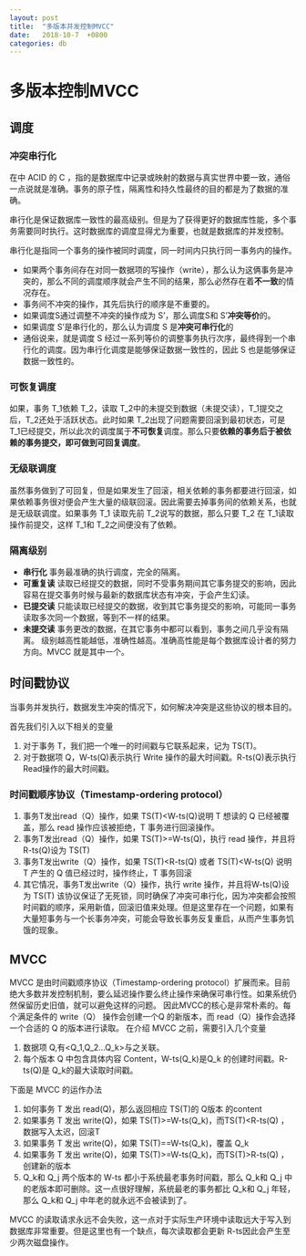 ```yaml
---
layout: post
title:  "多版本并发控制MVCC"
date:   2018-10-7  +0800
categories: db
---
```




# 多版本控制MVCC

## 调度
### 冲突串行化
在中 ACID 的 C ，指的是数据库中记录或映射的数据与真实世界中要一致，通俗一点说就是准确。事务的原子性，隔离性和持久性最终的目的都是为了数据的准确。

串行化是保证数据库一致性的最高级别。但是为了获得更好的数据库性能，多个事务需要同时执行。这时数据库的调度显得尤为重要，也就是数据库的并发控制。

串行化是指同一个事务的操作被同时调度，同一时间内只执行同一事务内的操作。

* 如果两个事务间存在对同一数据项的写操作（write），那么认为这俩事务是冲突的，那么不同的调度顺序就会产生不同的结果，那么必然存在着**不一致**的情况存在。
* 事务间不冲突的操作，其先后执行的顺序是不重要的。
* 如果调度S通过调整不冲突的操作成为 S’，那么调度S和 S’**冲突等价**的。
* 如果调度 S’是串行化的，那么认为调度 S 是**冲突可串行化**的
* 通俗说来，就是调度 S 经过一系列等价的调整事务执行次序，最终得到一个串行化的调度。因为串行化调度是能够保证数据一致性的，因此 S 也是能够保证数据一致性的。

### 可恢复调度
如果，事务 T_1依赖 T_2，读取 T_2中的未提交到数据（未提交读），T_1提交之后，T_2还处于活跃状态。此时如果 T_2出现了问题需要回滚到最初状态，可是 T_1已经提交，所以此次的调度属于**不可恢复**调度。那么只要**依赖的事务后于被依赖的事务提交，即可做到可回复调度**。
### 无级联调度

虽然事务做到了可回复，但是如果发生了回滚，相关依赖的事务都要进行回滚，如果依赖事务很对便会产生大量的级联回滚。因此需要去掉事务间的依赖关系，也就是无级联调度。如果事务 T_1 读取先前 T_2说写的数据，那么只要 T_2 在 T_1读取操作前提交，这样 T_1和 T_2之间便没有了依赖。

### 隔离级别

* **串行化** 事务最准确的执行调度，完全的隔离。
* **可重复读** 读取已经提交的数据，同时不受事务期间其它事务提交的影响，因此容易在提交事务时候与最新的数据库状态有冲突，于会产生幻读。
* **已提交读**  只能读取已经提交的数据，收到其它事务提交的影响，可能同一事务读取多次同一个数据，等到不一样的结果。
* **未提交读** 事务更改的数据，在其它事务中都可以看到，事务之间几乎没有隔离。 
级别越高性能越低，准确性越高。准确高性能是每个数据库设计者的努力方向。MVCC 就是其中一个。

## 时间戳协议
当事务并发执行，数据发生冲突的情况下，如何解决冲突是这些协议的根本目的。

首先我们引入以下相关的变量
1. 对于事务 T，我们把一个唯一的时间戳与它联系起来，记为 TS(T)。
2. 对于数据项 Q，W-ts(Q)表示执行 Write 操作的最大时间戳。R-ts(Q)表示执行 Read操作的最大时间戳。

### 时间戳顺序协议（Timestamp-ordering protocol）
1. 事务T发出read（Q）操作，如果 TS(T)<W-ts(Q)说明 T 想读的 Q 已经被覆盖，那么 read 操作应该被拒绝，T 事务进行回滚操作。
2.  事务T发出read（Q）操作，如果 TS(T)>=W-ts(Q)，执行 read 操作，并且将 R-ts(Q)设为 TS(T)
3.  事务T发出write（Q）操作，如果 TS(T)<R-ts(Q) 或者 TS(T)<W-ts(Q) 说明 T 产生的 Q 值已经过时，操作终止，T 事务回滚
4.  其它情况，事务T发出write（Q）操作，执行 write 操作，并且将W-ts(Q)设为 TS(T)
该协议保证了无死锁，同时确保了冲突可串行化，因为冲突都会按照时间戳的顺序，采用新值，回滚旧值来处理。但是这里存在一个问题，如果有大量短事务与一个长事务冲突，可能会导致长事务反复重启，从而产生事务饥饿的现象。


## MVCC
MVCC 是由时间戳顺序协议（Timestamp-ordering protocol）扩展而来。目前绝大多数并发控制机制，要么延迟操作要么终止操作来确保可串行性。如果系统仍然保留历史旧值，就可以避免这样的问题。
因此MVCC的核心是非常朴素的。每个满足条件的 write（Q） 操作会创建一个Q 的新版本，而 read（Q）操作会选择一个合适的 Q 的版本进行读取。
在介绍 MVCC 之前，需要引入几个变量
1. 数据项 Q,有<Q_1,Q_2…Q_k>与之关联。
2. 每个版本 Q 中包含具体内容 Content，W-ts(Q_k)是Q_k 的创建时间戳。R-ts(Q)是 Q_k的最大读取时间戳。

下面是 MVCC 的运作办法
1. 如何事务 T 发出 read(Q)，那么返回相应 TS(T)的 Q版本 的content
2. 如果事务 T 发出 write(Q)，如果 TS(T)>=W-ts(Q_k)，而TS(T)<R-ts(Q) ，数据写入太迟，回滚T
3. 如果事务 T 发出 write(Q)，如果 TS(T)==W-ts(Q_k)，覆盖 Q_k
4. 如果事务 T 发出 write(Q)，如果 TS(T)>=W-ts(Q_k)，而TS(T)>R-ts(Q) ，创建新的版本
5. Q_k和 Q_j 两个版本的 W-ts 都小于系统最老事务时间戳，那么 Q_k和 Q_j 中的老版本即可删除。这一点很好理解，系统最老的事务都比 Q_k和 Q_j 年轻，那么 Q_k和 Q_j 中年老的就永远不会被读到了。

MVCC 的读取请求永远不会失败，这一点对于实际生产环境中读取远大于写入到数据库非常重要。但是这里也有一个缺点，每次读取都会更新 R-ts因此会产生至少两次磁盘操作。
























